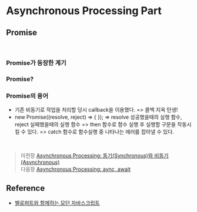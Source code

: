 # Asynchronous Processing Part

## Promise
<br/>

### Promise가 등장한 계기

### Promise?

### Promise의 용어

- 기존 비동기로 작업을 처리할 당시 callback을 이용했다. => 콜백 지옥 탄생!
- new Promise((resolve, reject) => { });
=> resolve 성공했을때의 실행 함수, reject 실패했을때의 실행 함수
=> then 함수로 함수 실행 후 실행할 구문을 작동시킬 수 있다.
=> catch 함수로 함수실행 중 나타나는 에러를 잡아낼 수 있다.

</br>

>   이전장 [Asynchronous Processing: 동기(Synchronous)와 비동기(Asynchronous)](https://github.com/ss-won/Javascript/blob/master/Asynchronous_Processing/ap1.md)<br/>
>   다음장 [Asynchronous Processing: aync, await](https://github.com/ss-won/Javascript/blob/master/Asynchronous_Processing/ap3.md)

## Reference
- [벨로퍼트와 함께하는 모던 자바스크립트](https://learnjs.vlpt.us/)